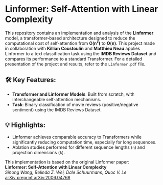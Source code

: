 # Linformer: Self-Attention with Linear Complexity

This repository contains an implementation and analysis of the **Linformer** model, a transformer-based architecture designed to reduce the computational cost of self-attention from **O(n²)** to **O(n)**. This project made in collaboration with **Killian Coustoulin** and **Matthieu Neau** applies Linformer to a text classification task using the **IMDB Reviews Dataset** and compares its performance to a standard Transformer. For a detailed presentation of the project and results, refer to the `Linformer.pdf` file.

## 🛠️ Key Features:
- **Transformer and Linformer Models**: Built from scratch, with interchangeable self-attention mechanisms.
- **Task**: Binary classification of movie reviews (positive/negative sentiment) using the IMDB Reviews Dataset.

## 💡 Highlights:
- Linformer achieves comparable accuracy to Transformers while significantly reducing computation time, especially for long sequences.
- Ablation studies performed for different sequence lengths (`n`) and projection dimensions (`k`).

This implementation is based on the original Linformer paper:  
**Linformer: Self-Attention with Linear Complexity**  
*Sinong Wang, Belinda Z. Wei, Dale Schuurmans, Quoc V. Le*  
[arXiv preprint arXiv:2006.04768](https://arxiv.org/abs/2006.04768)
